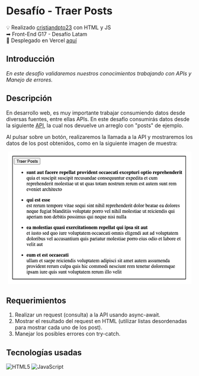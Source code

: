 # Desafío - Traer Posts

💡 Realizado [cristiandpto23](https://github.com/cristiandpto23) con HTML y JS<br>
➡ Front-End G17 - Desafío Latam<br>
🔗 Desplegado en Vercel [aquí](https://cristiandpto23.github.io/desafio-traer-posts/)<br>

## Introducción

_En este desafío validaremos nuestros conocimientos trabajando con APIs y Manejo de errores._

## Descripción

En desarrollo web, es muy importante trabajar consumiendo datos desde diversas fuentes, entre ellas APIs. En este desafío consumirás datos desde la siguiente [API](https://jsonplaceholder.typicode.com/posts), la cual nos devuelve un arreglo con "posts" de ejemplo.

Al pulsar sobre un botón, realizaremos la llamada a la API y mostraremos los datos de los post obtenidos, como en la siguiente imagen de muestra:

<div align="center"><img src="image.png" /></div>

## Requerimientos

1. Realizar un request (consulta) a la API usando async-await.
2. Mostrar el resultado del request en HTML (utilizar listas desordenadas para mostrar cada uno de los post).
3. Manejar los posibles errores con try-catch.

## Tecnologías usadas

![HTML5](https://img.shields.io/badge/HTML5-E34F26?style=for-the-badge&logo=html5&logoColor=white) ![JavaScript](https://img.shields.io/badge/JavaScript-323330?style=for-the-badge&logo=javascript&logoColor=F7DF1E)
